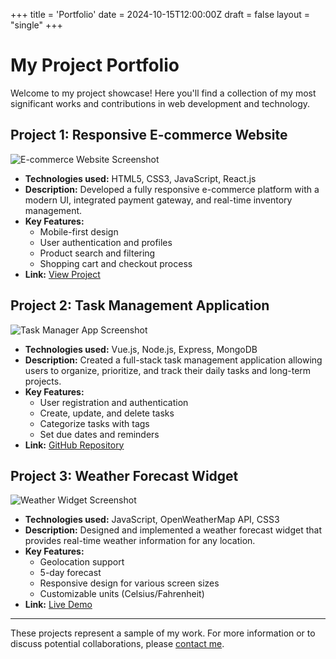 +++
title = 'Portfolio'
date = 2024-10-15T12:00:00Z
draft = false
layout = "single"
+++

# My Project Portfolio

Welcome to my project showcase! Here you'll find a collection of my most significant works and contributions in web development and technology.

## Project 1: Responsive E-commerce Website

![E-commerce Website Screenshot](/images/portfolio/ecommerce-screenshot.jpg)

- **Technologies used:** HTML5, CSS3, JavaScript, React.js
- **Description:** Developed a fully responsive e-commerce platform with a modern UI, integrated payment gateway, and real-time inventory management.
- **Key Features:**
  - Mobile-first design
  - User authentication and profiles
  - Product search and filtering
  - Shopping cart and checkout process
- **Link:** [View Project](https://example-ecommerce.com)

## Project 2: Task Management Application

![Task Manager App Screenshot](/images/portfolio/taskmanager-screenshot.jpg)

- **Technologies used:** Vue.js, Node.js, Express, MongoDB
- **Description:** Created a full-stack task management application allowing users to organize, prioritize, and track their daily tasks and long-term projects.
- **Key Features:**
  - User registration and authentication
  - Create, update, and delete tasks
  - Categorize tasks with tags
  - Set due dates and reminders
- **Link:** [GitHub Repository](https://github.com/yourusername/task-manager)

## Project 3: Weather Forecast Widget

![Weather Widget Screenshot](/images/portfolio/weather-screenshot.jpg)

- **Technologies used:** JavaScript, OpenWeatherMap API, CSS3
- **Description:** Designed and implemented a weather forecast widget that provides real-time weather information for any location.
- **Key Features:**
  - Geolocation support
  - 5-day forecast
  - Responsive design for various screen sizes
  - Customizable units (Celsius/Fahrenheit)
- **Link:** [Live Demo](https://yourusername.github.io/weather-widget)

---

These projects represent a sample of my work. For more information or to discuss potential collaborations, please [contact me](/about).

